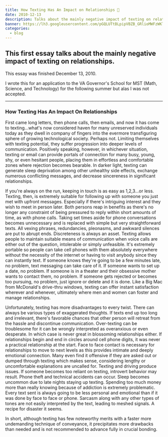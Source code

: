 ```yaml
---
title: How Texting Has An Impact on Relationships 📵️
date: 2010-12-13
description: Talks about the mainly negative impact of texting on relationships.
banner: https://lh3.googleusercontent.com/pGQLUTtBLpipVBZB_GRlioMWFzWKlteeQ94lMUvz3glBJocYb0504EaAtTSiTPE_VmUbs5ZlgTyAT-p_ruZRR_H7spwij0_TXdf4Szc5TJwok5E6SPcOd8DTq8o-NWs35Lkf4r7hUS5i5yBkACwdzR0aB8CAHV9BO_MoU9fPP-6CAya6lzs8eP3x21zLrkgXxLg33px4ycaac_TAXjQVI26H9-7VeY11CyXify7OMByFb58Z5wjPpNV5Tw-s7XRyk8OE6YClQaohXK_3TOMXiJFdFWHOomx2mG412KJ4iwbRzDHiY8uTgH4GK72BtOscI89XZulOmuw16--5wkmoUS-RR2wDY0HSHwynrI0BXoHguVM-SMgqH8fUeYUdvQc5efuKrXVMbB87eW9oLEfz1_JkHH0FlmJPPJvAaNI8G8GlqCAX4Ls_HMp3qG46jKCiNHcYpY8dd-Pcf47ezL-VnUo9MSB-QqzlyrD6IyZKU4qcn1f73v_pr_tjUSmcyv6u_MVHNv4z-s7fhansYtT_GMYT0IfnrTDePmFKB3qYcUMrciyF7ac4Qy2mY27RgSmX7gjKLiNu93oLNtbRazD7Msxaj4WC6iKVKLUc5kNgGCbRzfq2HlaDZbh4R4LwGwYs=w1366-h768-no
categories:
  - blog
---
```


## This first essay talks about the mainly negative impact of texting on relationships.

This essay was finished December 13, 2010.

I wrote this for an application to the VA Governor's School for MST (Math, Science, and Technology) for the following summer but alas I was not accepted.

---

### How Texting Has An Impact On Relationships

First came long letters, then phone calls, then emails, and now it has come to texting...what's now considered haven for many unreserved individuals today as they dwell in company of fingers into the evermore transfiguring sphere of growing technological society. Perhaps not. Limiting themselves with texting potential, they suffer progression into deeper levels of communication. Positively speaking, however, in whichever situation, texting or email can provide portals of connection for many busy, young, shy, or even hesitant people, placing them in effortless and comfortable zones where rejection becomes bearable. In darker light, texting can generate sleep deprivation among other unhealthy side effects, exchange numerous conflicting messages, and decrease sincereness in significant relationships.

If you're always on the run, keeping in touch is as easy as 1,2,3...or less. Texting, then, is extremely suitable for following up with someone you just met with upfront messages. Especially if there's intriguing interest and they wish to meet in person later. Both persons reap in benefits as there's no longer any constraint of being pressured to reply within short amounts of time, as with phone calls. Taking set times aside for phone conversations becomes unnecessary and is replaced with simple but very straightforward texts. All vexing phrases, redundancies, pleonasms, and awkward silences are put to abrupt ends. Discreteness is always an asset. Texting allows people to maintain suitable means of communication when voice calls are either out of the question, intolerable or simply unfeasible. It's extremely portable so people can take cell phones with them absolutely everywhere without the necessity of the internet or having to visit anybody since they can instantly text. If someone knows they're going to be a few minutes late, no problem, text messaging can take care of it. If someone wants to set up a date, no problem. If someone is in a theater and their obsessive mother wants to contact them, no problem. If someone gets rejected or becomes too pursuing, no problem, just ignore or delete and it is done. Like a Big Mac from McDonald's drive-thru windows, texting can offer instant satisfaction wherever and whenever, ultimately where men and women can foster and manage relationships.

Unfortunately, texting has more disadvantages to every twist. There can always be various types of exaggerated thoughts. If texts end up too long and irrelevant, there's favorable chances that other person will retreat from the hassle and discontinue communication. Over-texting can be troublesome for it can be wrongly interpreted as overanxious or even desperate. In which case is never great in blossoming relationships either. If relationships begin and end in circles around cell phone digits, it was never a practical relationship at the start. Face to face contact is necessary for relationships to move to next levels as this provides intimate and deeply emotional connection. Many even find it offensive if they are asked out or dumped through texting which makes sense, considering lengthy or uncomfortable explanations are uncalled for. Texting and driving produce issues. If someone becomes too reliant on texting, introvert behavior may result. Phone theft and technical accidents can occur. Sleep becomes uncommon due to late nights staying up texting. Spending too much money more than really knowing because of addiction is extremely problematic. Every text sent is always going to be less personal and emotional than if it was done by face to face or phone. Sarcasm along with any other types of tones are not easily interpreted by the text, leading to meshed signals. A recipe for disaster it seems.

In short, although texting has few noteworthy merits with a faster more undemanding technique of conveyance, it precipitates more drawbacks than needed and is not recommended to advance fully in crucial bonding.
